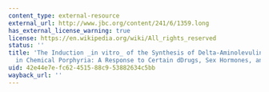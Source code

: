 ```yaml
---
content_type: external-resource
external_url: http://www.jbc.org/content/241/6/1359.long
has_external_license_warning: true
license: https://en.wikipedia.org/wiki/All_rights_reserved
status: ''
title: 'The Induction _in vitro_ of the Synthesis of Delta-Aminolevulinic Acid Synthetase
  in Chemical Porphyria: A Response to Certain dDrugs, Sex Hormones, and Foreign Chemicals'
uid: 42e44e7e-fc62-4515-88c9-53882634c5bb
wayback_url: ''
---
```

